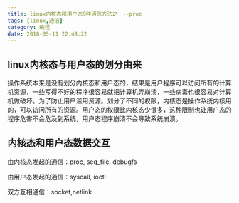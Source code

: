 ```yaml
---
title: linux内核态和用户态9种通信方法之一--proc
tags: [linux,通信]
category: 编程
date: 2018-05-11 22:48:22
---
```


## linux内核态与用户态的划分由来

操作系统本来是没有划分内核态和用户态的，结果是用户程序可以访问所有的计算机资源，一些写得不好的程序很容易就把计算机弄崩溃，一些病毒也很容易对计算机做破坏。为了防止用户滥用资源。划分了不同的权限，内核态是操作系统内核用的，可以访问所有的资源。用户态的权限比内核态少很多，这种限制也让用户态的程序危害不会危及到系统，用户态程序崩溃不会导致系统崩溃。

## 内核态和用户态数据交互

由内核态发起的通信：proc, seq_file, debugfs

由用户态发起的通信：syscall, ioctl

双方互相通信：socket,netlink